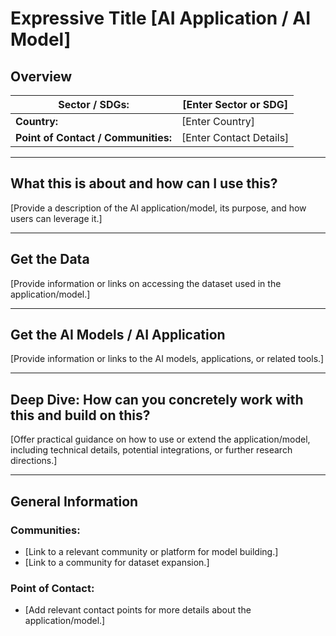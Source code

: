 # Expressive Title [AI Application / AI Model]

## Overview
| **Sector / SDGs:** | [Enter Sector or SDG]           |
|---------------------|--------------------------------|
| **Country:**        | [Enter Country]               |
| **Point of Contact / Communities:** | [Enter Contact Details] |

---

## What this is about and how can I use this?

[Provide a description of the AI application/model, its purpose, and how users can leverage it.]

---

## Get the Data

[Provide information or links on accessing the dataset used in the application/model.]

---

## Get the AI Models / AI Application

[Provide information or links to the AI models, applications, or related tools.]

---

## Deep Dive: How can you concretely work with this and build on this?

[Offer practical guidance on how to use or extend the application/model, including technical details, potential integrations, or further research directions.]

---

## General Information

### Communities:
- [Link to a relevant community or platform for model building.]
- [Link to a community for dataset expansion.]

### Point of Contact:
- [Add relevant contact points for more details about the application/model.]
